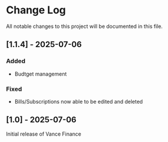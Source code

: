 # Change Log
All notable changes to this project will be documented in this file.
 
## [1.1.4] - 2025-07-06
 
### Added
 - Budtget management

### Fixed
 - Bills/Subscriptions now able to be edited and deleted

## [1.0] - 2025-07-06
 
Initial release of Vance Finance

